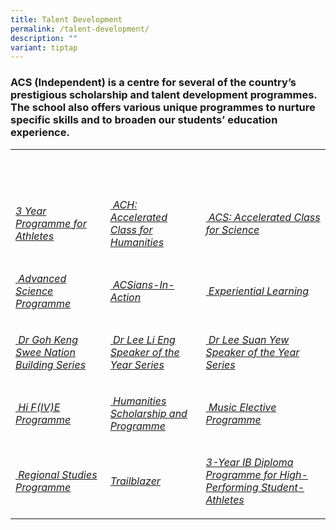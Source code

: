 ```yaml
---
title: Talent Development
permalink: /talent-development/
description: ""
variant: tiptap
---
```

<h3>ACS (Independent) is a centre for several of the country’s prestigious scholarship and talent development programmes. The school also offers various unique programmes to nurture specific skills and to broaden our students’ education experience.</h3>
<table style="minWidth: 75px">
<colgroup>
<col>
<col>
<col>
</colgroup>
<tbody>
<tr>
<th rowspan="1" colspan="1">
<p>&nbsp;</p>
</th>
<th rowspan="1" colspan="1">
<p>&nbsp;</p>
</th>
<th rowspan="1" colspan="1">
<p>&nbsp;</p>
</th>
</tr>
<tr>
<td rowspan="1" colspan="1">
<p><em><a href="/talent-development/y3-ib-programme-for-athletes/y3ibathletes/" class="third-level-nav-header is-active" rel="noopener noreferrer nofollow" target="_blank">3 Year Programme for Athletes</a></em>
</p>
</td>
<td rowspan="1" colspan="1">
<p><a href="/talent-development/accelerated-class-for-humanities-ach/" rel="noopener noreferrer nofollow" target="_blank">&nbsp;</a><em><a href="/talent-development/accelerated-class-for-humanities-ach/" rel="noopener noreferrer nofollow" target="_blank">ACH: Accelerated Class for Humanities</a></em>
</p>
</td>
<td rowspan="1" colspan="1">
<p><a href="/talent-development/acs-accelerated-class-for-science/" rel="noopener noreferrer nofollow" target="_blank">&nbsp;</a><em><a href="/talent-development/acs-accelerated-class-for-science/" rel="noopener noreferrer nofollow" target="_blank">ACS: Accelerated Class for Science</a></em>
</p>
</td>
</tr>
<tr>
<td rowspan="1" colspan="1">
<p><a href="/talent-development/advanced-science-programmes/" rel="noopener noreferrer nofollow" target="_blank">&nbsp;</a><em><a href="/talent-development/advanced-science-programmes/" rel="noopener noreferrer nofollow" target="_blank">Advanced Science Programme</a></em>
</p>
</td>
<td rowspan="1" colspan="1">
<p><a href="/talent-development/acsians-in-action/" rel="noopener noreferrer nofollow" target="_blank">&nbsp;</a><em><a href="/talent-development/acsians-in-action/" rel="noopener noreferrer nofollow" target="_blank">ACSians-In-Action</a></em>
</p>
</td>
<td rowspan="1" colspan="1">
<p><a href="/talent-development/experiential-learning/" rel="noopener noreferrer nofollow" target="_blank">&nbsp;</a><em><a href="/talent-development/experiential-learning/" rel="noopener noreferrer nofollow" target="_blank">Experiential Learning</a></em>
</p>
</td>
</tr>
<tr>
<td rowspan="1" colspan="1">
<p><a href="/talent-development/dr-goh-keng-swee-nation-building-series/" rel="noopener noreferrer nofollow" target="_blank">&nbsp;</a><em><a href="/talent-development/dr-goh-keng-swee-nation-building-series/" rel="noopener noreferrer nofollow" target="_blank">Dr Goh Keng Swee Nation Building Series</a></em>
</p>
</td>
<td rowspan="1" colspan="1">
<p><a href="/talent-development/dr-lee-li-eng-speaker-of-the-year-award/" rel="noopener noreferrer nofollow" target="_blank">&nbsp;</a><em><a href="/talent-development/dr-lee-li-eng-speaker-of-the-year-award/" rel="noopener noreferrer nofollow" target="_blank">Dr Lee Li Eng Speaker of the Year Series</a></em>
</p>
</td>
<td rowspan="1" colspan="1">
<p><a href="/talent-development/dr-lee-suan-yew-speaker-of-the-year-award/" rel="noopener noreferrer nofollow" target="_blank">&nbsp;</a><em><a href="/talent-development/dr-lee-suan-yew-speaker-of-the-year-award/" rel="noopener noreferrer nofollow" target="_blank">Dr Lee Suan Yew Speaker of the Year Series</a></em>
</p>
</td>
</tr>
<tr>
<td rowspan="1" colspan="1">
<p><a href="/events/hi-five-programme/" rel="noopener noreferrer nofollow" target="_blank">&nbsp;</a><em><a href="/events/hi-five-programme/" rel="noopener noreferrer nofollow" target="_blank">Hi F(IV)E Programme</a></em>
</p>
</td>
<td rowspan="1" colspan="1">
<p><a href="/talent-development/humanities-scholarship-programme/" rel="noopener noreferrer nofollow" target="_blank">&nbsp;</a><em><a href="/talent-development/humanities-scholarship-programme/" rel="noopener noreferrer nofollow" target="_blank">Humanities Scholarship and Programme</a></em>
</p>
</td>
<td rowspan="1" colspan="1">
<p><a href="/talent-development/td-mep/" rel="noopener noreferrer nofollow" target="_blank">&nbsp;</a><em><a href="/talent-development/td-mep/" rel="noopener noreferrer nofollow" target="_blank">Music Elective Programme</a></em>
</p>
</td>
</tr>
<tr>
<td rowspan="1" colspan="1">
<p><a href="/talent-development/regional-studies-programme/" rel="noopener noreferrer nofollow" target="_blank">&nbsp;</a><em><a href="/talent-development/regional-studies-programme/" rel="noopener noreferrer nofollow" target="_blank">Regional Studies Programme</a></em>
</p>
</td>
<td rowspan="1" colspan="1">
<p><em><a href="/talent-development/trailblazer/" rel="noopener noreferrer nofollow" target="_blank">Trailblazer</a></em>
</p>
</td>
<td rowspan="1" colspan="1">
<p><em><a href="/talent-development/y3-ib-programme-for-athletes/y3ibathletes/" rel="noopener noreferrer nofollow" target="_blank">3-Year IB Diploma Programme for High-Performing Student-Athletes</a></em>
</p>
</td>
</tr>
</tbody>
</table>
<p></p>